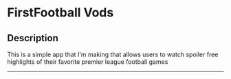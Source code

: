 # FirstFootball Vods
## Description
This is a simple app that I'm making that allows users to watch spoiler free highlights of their favorite premier league football games

---------------------------------------------------------------------------------------------------------------------